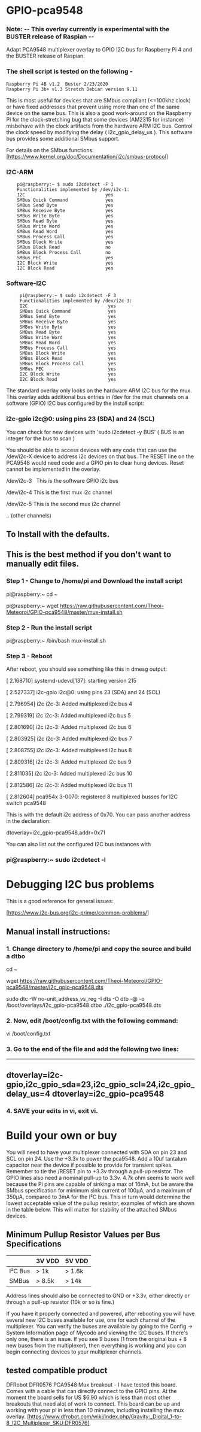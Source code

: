 # GPIO-pca9548
 
### Note: -- This overlay currently is experimental with the BUSTER release of Raspian --
Adapt PCA9548 multiplexer overlay to GPIO I2C bus for Raspberry Pi 4 and the BUSTER release of Raspian.  
### The shell script is tested on the following -
    Raspberry Pi 4B v1.2  Buster 2/23/2020
    Raspberry Pi 3b+ v1.3 Stretch Debian version 9.11
    
This is most useful for devices that are SMbus compliant (<=100khz clock) or have fixed addresses that prevent using more than one of the same device on the same bus. This is also a good work-around on the Raspberry Pi for the clock-stretching bug that some devices (AM2315 for instance) misbehave with the clock artifacts from the hardware ARM I2C bus. Control the clock speed by modifying the delay ( i2c_gpio_delay_us ).  This software bus provides some additional SMbus support.

For details on the SMbus functions: [https://www.kernel.org/doc/Documentation/i2c/smbus-protocol]

### I2C-ARM 

        pi@raspberry:~ $ sudo i2cdetect -F 1
        Functionalities implemented by /dev/i2c-1:
        I2C                              yes
        SMBus Quick Command              yes
        SMBus Send Byte                  yes
        SMBus Receive Byte               yes
        SMBus Write Byte                 yes
        SMBus Read Byte                  yes
        SMBus Write Word                 yes
        SMBus Read Word                  yes
        SMBus Process Call               yes
        SMBus Block Write                yes
        SMBus Block Read                 no
        SMBus Block Process Call         no
        SMBus PEC                        yes
        I2C Block Write                  yes
        I2C Block Read                   yes



### Software-I2C


         pi@raspberry:~ $ sudo i2cdetect -F 3
         Functionalities implemented by /dev/i2c-3:
         I2C                              yes
         SMBus Quick Command              yes
         SMBus Send Byte                  yes
         SMBus Receive Byte               yes
         SMBus Write Byte                 yes
         SMBus Read Byte                  yes
         SMBus Write Word                 yes
         SMBus Read Word                  yes
         SMBus Process Call               yes
         SMBus Block Write                yes
         SMBus Block Read                 yes
         SMBus Block Process Call         yes
         SMBus PEC                        yes
         I2C Block Write                  yes
         I2C Block Read                   yes



The standard overlay only looks on the hardware ARM I2C bus for the mux. This overlay adds additional bus entries in /dev for the mux channels on a software (GPIO) I2C bus configured by the install script:

### i2c-gpio i2c@0: using pins 23 (SDA) and 24 (SCL)


You can check for new devices with 'sudo i2cdetect -y BUS' ( BUS is an integer for the bus to scan )


You should be able to access devices with any code that can use the /dev/i2c-X device to address i2c devices on that bus. The RESET line on the PCA9548 would need code and a GPIO pin to clear hung devices. Reset cannot be implemented in the overlay.

/dev/i2c-3   This is the software GPIO i2c bus

/dev/i2c-4    This is the first mux i2c channel

/dev/i2c-5    This is the second mux i2c channel

..   (other channels)

## To Install with the defaults. 
## This is the best method if you don't want to manually edit files.

### Step 1 - Change to /home/pi and Download the install script

pi@raspberry:~ cd ~

pi@raspberry:~ wget https://raw.githubusercontent.com/Theoi-Meteoroi/GPIO-pca9548/master/mux-install.sh

### Step 2 - Run the install script

pi@raspberry:~ /bin/bash mux-install.sh

### Step 3 -  Reboot

After reboot, you should see something like this in dmesg output:

[    2.168710] systemd-udevd[137]: starting version 215

[    2.527337] i2c-gpio i2c@0: using pins 23 (SDA) and 24 (SCL)

[    2.796954] i2c i2c-3: Added multiplexed i2c bus 4

[    2.799319] i2c i2c-3: Added multiplexed i2c bus 5

[    2.801690] i2c i2c-3: Added multiplexed i2c bus 6

[    2.803925] i2c i2c-3: Added multiplexed i2c bus 7

[    2.808755] i2c i2c-3: Added multiplexed i2c bus 8

[    2.809316] i2c i2c-3: Added multiplexed i2c bus 9

[    2.811035] i2c i2c-3: Added multiplexed i2c bus 10

[    2.812586] i2c i2c-3: Added multiplexed i2c bus 11

[    2.812604] pca954x 3-0070: registered 8 multiplexed busses for I2C switch pca9548


This is with the default i2c address of 0x70.  You can pass another address in the declaration:

dtoverlay=i2c_gpio-pca9548,addr=0x71


You can also list out the configured I2C bus instances with

### pi@raspberry:~ sudo i2cdetect -l

# Debugging I2C bus problems

This is a good reference for general issues:

[https://www.i2c-bus.org/i2c-primer/common-problems/]



## Manual install instructions:

### 1. Change directory to /home/pi and copy the source and build a dtbo 

cd ~

wget https://raw.githubusercontent.com/Theoi-Meteoroi/GPIO-pca9548/master/i2c_gpio-pca9548.dts

sudo dtc -W no-unit_address_vs_reg -I dts -O dtb -@ -o /boot/overlays/i2c_gpio-pca9548.dtbo ./i2c_gpio-pca9548.dts

### 2. Now, edit /boot/config.txt with the following command:

vi /boot/config.txt

### 3. Go to the end of the file and add the following two lines:

---
dtoverlay=i2c-gpio,i2c_gpio_sda=23,i2c_gpio_scl=24,i2c_gpio_delay_us=4
dtoverlay=i2c_gpio-pca9548
---
### 4. SAVE your edits in vi, exit vi. 

# Build your own or buy

You will need to have your multiplexer connected with SDA on pin 23 and SCL on pin 24.  Use the +3.3v to power the pca9548.  Add a 10uf tantalum capacitor near the device if possible to provide for transient spikes. Remember to tie the /RESET pin to +3.3v through a pull-up resistor.  The GPIO lines also need a nominal pull-up to 3.3v. 4.7k ohm seems to work well because the Pi pins are capable of sinking a max of 16mA, but be aware the SMbus specification for minimum sink current of 100µA, and a maximum of 350µA, compared to 3mA for the I²C bus.  This in turn would determine the lowest acceptable value of the pullup resistor, examples of which are shown in the table below.  This will matter for stability of the attached SMbus devices.

##  Minimum Pullup Resistor Values per Bus Specifications
	
 |    | 3V VDD | 5V VDD |
 |----|-----|------|
 | I²C Bus | > 1k | > 1.6k |
 | SMBus | > 8.5k | > 14k  |


Address lines should also be connected to GND or +3.3v, either directly or through a pull-up resistor (10k or so is fine.)

If you have it properly connected and powered, after rebooting you will have several new I2C buses available for use, one for each channel of the multiplexer. You can verify the buses are available by going to the Config -> System Information page of Mycodo and viewing the I2C buses. If there's only one, there is an issue. If you see 9 buses (1 from the original bus + 8 new buses from the multiplexer), then everything is working and you can begin connecting devices to your multiplexer channels.

## tested compatible product

DFRobot DFR0576 PCA9548 Mux breakout - I have tested this board. Comes with a cable that can directly connect to the GPIO pins.  At the moment the board sells for US $6.90 which is less than most other breakouts that need alot of work to connect. This board can be up and working with your pi in less than 10 minutes, including installing the mux overlay. 
[https://www.dfrobot.com/wiki/index.php/Gravity:_Digital_1-to-8_I2C_Multiplexer_SKU:DFR0576]  


